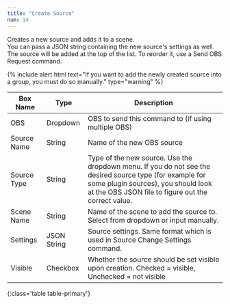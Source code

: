 ```yaml
---
title: "Create Source"
num: 14
---
```


Creates a new source and adds it to a scene.\
You can pass a JSON string containing the new source's settings as well.\
The source will be added at the top of the list. To reorder it, use a Send OBS Request command.

{% include alert.html text="If you want to add the newly created source into a group, you must do so manually." type="warning" %} 

| Box Name | Type | Description | 
|-------|--------|--------
|OBS|Dropdown|OBS to send this command to (if using multiple OBS)|
|Source Name|String|Name of the new OBS source
|Source Type|String|Type of the new source. Use the dropdown menu. If you do not see the desired source type (for example for some plugin sources), you should look at the OBS JSON file to figure out the correct value.
|Scene Name|String|Name of the scene to add the source to. Select from dropdown or input manually.|
|Settings |	JSON String |	Source settings. Same format which is used in Source Change Settings command.|
|Visible|	Checkbox	|Whether the source should be set visible upon creation. Checked = visible, Unchecked = not visible|
{:class='table table-primary'}









